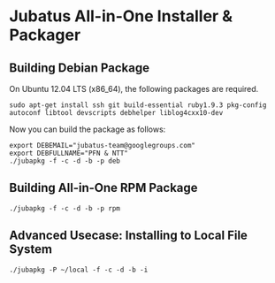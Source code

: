 Jubatus All-in-One Installer & Packager
=======================================

Building Debian Package
-----------------------

On Ubuntu 12.04 LTS (x86\_64), the following packages are required.

```
sudo apt-get install ssh git build-essential ruby1.9.3 pkg-config autoconf libtool devscripts debhelper liblog4cxx10-dev
```

Now you can build the package as follows:

```
export DEBEMAIL="jubatus-team@googlegroups.com"
export DEBFULLNAME="PFN & NTT"
./jubapkg -f -c -d -b -p deb
```

Building All-in-One RPM Package
--------------------------------------

```
./jubapkg -f -c -d -b -p rpm
```

Advanced Usecase: Installing to Local File System
----------------------------------------------------

```
./jubapkg -P ~/local -f -c -d -b -i
```
